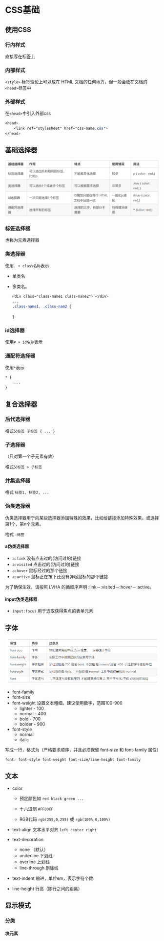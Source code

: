 # CSS基础



## 使用CSS

### 行内样式

直接写在标签上



### 内部样式

`<style>` 标签理论上可以放在 HTML 文档的任何地方，但一般会放在文档的`<head>`标签中



### 外部样式

在`<head>`中引入外部css

```css
<head>
	<link ref="stylesheet" href="css-name.css">
</head>
```



## 基础选择器

![基础选择器总结](./images/基础选择器总结.png)



### 标签选择器

也称为元素选择器



### 类选择器

使用`. + class名称`表示

- 单类名

- 多类名。

  ```css
  <div class="class-name1 class-name2"> </div>
  ...
  .class-name1, .class-nam2 {
  
  }
  ```

  



### id选择器

使用`# + id名称`表示



### 通配符选择器

使用`*`表示

```html
* {
	...
}
```



## 复合选择器

### 后代选择器 

格式`父标签 子标签 { ... }`



### 子选择器 

（只对第一个子元素有效）

格式`父标签 > 子标签`



### 并集选择器

格式 `标签1, 标签2, ...`



### 伪类选择器

伪类选择器用于向某些选择器添加特殊的效果，比如给链接添加特殊效果，或选择第1个，第n个元素。

格式 `:标签`

#### a伪类选择器

- `a:link`	没有点击过的(访问过的)链接
- `a:visited`	点击过的(访问过的)链接
- `a:hover`	鼠标经过的那个链接
- `a:active`	鼠标正在按下还没有弹起鼠标的那个链接

为了确保生效，请按照 LVHA 的循顺序声明 :link－:visited－:hover－:active。

#### input伪类选择器

- `input:focus` 用于选取获得焦点的表单元素



## 字体

![字体总结](./images/字体总结.png)

- font-family
- font-size
- font-weight 设置文本粗细。建议使用数字，范围100-900
  - lighter - 100
  - normal - 400
  - bold - 700
  - bolder - 900
- font-style
  - normal
  - italic

写成一行，格式为（严格要求顺序，并且必须保留 font-size 和 font-family 属性）

```css
font: font-style font-weight font-size/line-height font-family
```



## 文本

- color
  - 预定颜色如 `red black green ...`

  - 十六进制 `#FF00FF`

  - RGB代码 `rgb(255,0,255)` 或 `rgb(100%,0,100%)`

- text-align 文本水平对齐 `left center right`
- text-decoration
  - none （默认）
  - underline 下划线
  - overline 上划线
  - line-through 删除线
- text-indent 缩进，单位em，表示字符个数
- line-height 行高（即行之间的距离）



## 显示模式

### 分类

#### 块元素

